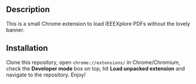 Description
---

This is a small Chrome extension to load IEEEXplore PDFs without the lovely
banner.


Installation
---
Clone this repository, open `chrome://extensions/` in Chrome/Chromium, check
the **Developer mode** box on top, hit **Load unpacked extension** and
navigate to the repository. Enjoy!
